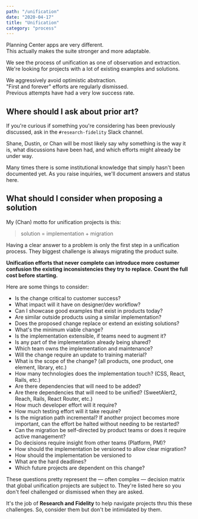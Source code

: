 ```yaml
---
path: "/unification"
date: "2020-04-17"
title: "Unification"
category: "process"
---
```


Planning Center apps are very different.  
This actually makes the suite stronger and more adaptable.

We see the process of unification as one of observation and extraction.
We're looking for projects with a lot of existing examples and solutions.

We aggressively avoid optimistic abstraction.  
"First and forever" efforts are regularly dismissed.  
Previous attempts have had a very low success rate.

## Where should I ask about prior art?

If you're curious if something you're considering has been previously discussed, ask in the `#research-fidelity` Slack channel.

Shane, Dustin, or Chan will be most likely say why something is the way it is, what discussions have been had, and which efforts might already be under way.

Many times there is some institutional knowledge that simply hasn't been documented yet. As you raise inquiries, we'll document answers and status here.

## What should I consider when proposing a solution

My (Chan) motto for unification projects is this:

> solution = implementation + migration

Having a clear answer to a problem is only the first step in a unification process.
They biggest challenge is always migrating the product suite.

**Unification efforts that never complete can introduce more costumer confusion the existing inconsistencies they try to replace.**
**Count the full cost before starting.**

Here are some things to consider:

- Is the change critical to customer success?
- What impact will it have on designer/dev workflow?
- Can I showcase good examples that exist in products today?
- Are similar outside products using a similar implementation?
- Does the proposed change replace or extend an existing solutions?
- What's the minimum viable change?
- Is the implementation extensible, if teams need to augment it?
- Is any part of the implementation already being shared?
- Which team owns the implementation and maintenance?
- Will the change require an update to training material?
- What is the scope of the change? (all products, one product, one element, library, etc.)
- How many technologies does the implementation touch? (CSS, React, Rails, etc.)
- Are there dependencies that will need to be added?
- Are there dependencies that will need to be unified? (SweetAlert2, Reach, Rails, React Router, etc.)
- How much developer effort will it require?
- How much testing effort will it take require?
- Is the migration path incremental? If another project becomes more important, can the effort be halted without needing to be restarted?
- Can the migration be self-directed by product teams or does it require active management?
- Do decisions require insight from other teams (Platform, PM)?
- How should the implementation be versioned to allow clear migration?
- How should the implementation be versioned to
- What are the hard deadlines?
- Which future projects are dependent on this change?

These questions pretty represent the — often complex — decision matrix that global unification projects are subject to.
They're listed here so you don't feel challenged or dismissed when they are asked.

It's the job of **Research and Fidelity** to help navigate projects thru this these challenges.
So, consider them but don't be intimidated by them.
